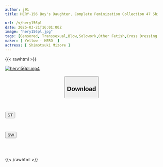 ```yaml
---
author: j91
title: HERY-156 Boy's Daughter, Complete Feminization Collection 47 Shimotsuki Mizore

url: /v/hery156pl
date: 2025-03-21T16:01:00Z
image: "hery156pl.jpg"
tags: [Censored, Transsexual,Blow,Solowork,Other Fetish,Cross Dressing	]
maker: [ Yellow - HERO  ]
actress: [ Shimotsuki Mizore ]
---
```



{{< rawhtml >}}

<div class="video" data-videoid="vw3024dY6wS4yLZ">
    <a href="javascript:;">
        <img src="/v/hery156pl/hery156pl.jpg" width="WIDTH" height="HEIGHT" alt="hery156pl.mp4" loading="lazy">
    </a>
</div>

<script type="text/javascript" src="https://j91.asia/asset/on-demand-st.js"></script>

<br>
  <link rel="stylesheet" href="https://j91.asia/asset/bs5.css">
  
  <center>
  <button class="btn btn-primary" type="button" data-bs-toggle="collapse" data-bs-target=".multi-collapse" aria-expanded="false" aria-controls="multiCollapseExample1 multiCollapseExample2"><h2>Download</h2></button></center>
</p>
<div class="row">
  <div class="col">
    <div class="collapse multi-collapse" id="multiCollapseExample1">
      <div class="card card-body">
	      	      <br>
<div class="buttons">  
<p><a href="/v/hery156pl/st.html" target="_blank"><button class="btn-hover color-3"><i class="fa fa-download"></i> ST</button></a></p></div>
    </div>
  </div>
</div>
  <div class="col">
    <div class="collapse multi-collapse" id="multiCollapseExample2">
      <div class="card card-body">
	      <br>
<div class="buttons">
<p><a href="/v/hery156pl/sw.html" target="_blank"><button class="btn-hover color-2"><i class="fa fa-download"></i> SW</button></a></p></div>
<br><br>
      </div>
    </div>
  </div>
</div>

{{< /rawhtml >}}
